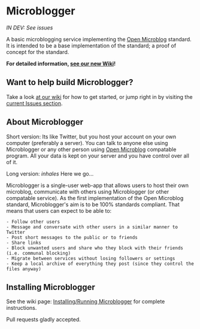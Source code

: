 # Microblogger

*IN DEV: See issues*

A basic microblogging service implementing the [Open Microblog][1] standard. It is intended to be a base implementation of the standard; a proof of concept for the standard.

[1]: https://github.com/Sonictherocketman/Open-Microblog

**For detailed information, [see our new Wiki](https://github.com/Sonictherocketman/Microblogger/wiki)!**

## Want to help build Microblogger?

Take a look [at our wiki][wiki] for how to get started, or jump right in by visiting the [current Issues section][issues].

[wiki]: https://github.com/Sonictherocketman/Microblogger/wiki
[issues]: https://github.com/Sonictherocketman/Microblogger/issues

## About Microblogger

Short version: Its like Twitter, but you host your account on your own computer (preferably a server). You can talk to anyone else using Microblogger or any other person using [Open Microblog][1] compatable program. All your data is kept on your server and you have control over all of it.

Long version: *inhales* Here we go...

Microblogger is a single-user web-app that allows users to host their own microblog, communicate with others using Microblogger (or other compatable service). As the first implementation of the Open Microblog standard, Microblogger's aim is to be 100% standards compliant. That means that users can expect to be able to:

    - Follow other users
    - Message and conversate with other users in a similar manner to Twitter
    - Post short messages to the public or to friends
    - Share links
    - Block unwanted users and share who they block with their friends (i.e. communal blocking)
    - Migrate between services without losing followers or settings
    - Keep a local archive of everything they post (since they control the files anyway)

## Installing Microblogger

See the wiki page: [Installing/Running Microblogger](https://github.com/Sonictherocketman/Microblogger/wiki/Running-and-Installing-Microblogger) for complete instructions.

Pull requests gladly accepted.
